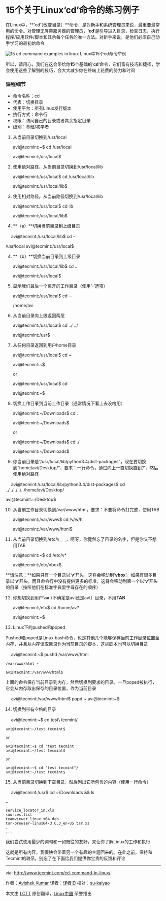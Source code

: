 15个关于Linux‘cd’命令的练习例子
===

在Linux中，**‘cd‘（改变目录）**命令，是对新手和系统管理员来说，最重要最常用的命令。对管理无屏幕服务器的管理员，‘**cd**‘是引导进入目录，检查日志，执行程序/应用软件/脚本和其余每个任务的唯一方法。对新手来说，是他们必须自己动手学习的最初始命令

![15 cd command examples in linux](http://www.tecmint.com/wp-content/uploads/2014/08/cd-command-in-linux.png)
Linux中15个cd命令举例

所以，请用心，我们在这会带给你**15**个基础的‘**cd**‘命令，它们富有技巧和捷径，学会使用这些了解到的技巧，会大大减少你在终端上花费的努力和时间

### 课程细节 ###

- 命令名称：cd
- 代表：切换目录
- 使用平台：所有Linux发行版本
- 执行方式：命令行
- 权限：访问自己的目录或者其余指定目录
- 级别：基础/初学者

1. 从当前目录切换到/usr/local

   avi@tecmint:~$ cd /usr/local

   avi@tecmint:/usr/local$

2. 使用绝对路径，从当前目录切换到/usr/local/lib

   avi@tecmint:/usr/local$ cd /usr/local/lib

   avi@tecmint:/usr/local/lib$

3. 使用相对路径，从当前路径切换到/usr/local/lib

   avi@tecmint:/usr/local$ cd lib

   avi@tecmint:/usr/local/lib$

4. **（a）**切换当前目录到上级目录

　 avi@tecmint:/usr/local/lib$ cd -

   /usr/local
   avi@tecmint:/usr/local$

4. **（b）**切换当前目录到上级目录

   avi@tecmint:/usr/local/lib$ cd ..

   avi@tecmint:/usr/local$

5. 显示我们最后一个离开的工作目录（使用‘-’选项）

   avi@tecmint:/usr/local$ cd --

   /home/avi

6. 从当前目录向上级返回两层

   avi@tecmint:/usr/local$ cd ../ ../

   avi@tecmint:/usr$

7. 从任何目录返回到用户home目录

   avi@tecmint:/usr/local$ cd ~

   avi@tecmint:~$

   or

   avi@tecmint:/usr/local$ cd

   avi@tecmint:~$

8. 切换工作目录到当前工作目录（通常情况下看上去没啥用）

   avi@tecmint:~/Downloads$ cd .

   avi@tecmint:~/Downloads$

   or

   avi@tecmint:~/Downloads$ cd ./

   avi@tecmint:~/Downloads$

9. 你当前目录是“/usr/local/lib/python3.4/dist-packages”，现在要切换到“home/avi/Desktop/”，要求：一行命令，通过向上一直切换直到‘/’，然后使用绝对路径

　 avi@tecmint:/usr/local/lib/python3.4/dist-packages$ cd ../../../../../home/avi/Desktop/

   avi@tecmint:~/Desktop$

10. 从当前工作目录切换到/var/www/html，要求：不要将命令打完整，使用TAB

    avi@tecmint:/var/www$ cd /v<TAB>/w<TAB>/h<TAB>

    avi@tecmint:/var/www/html$

11. 从当前目录切换到/etc/v__ _，啊呀，你竟然忘了目录的名字，但是你又不想用TAB

    avi@tecmint:~$ cd /etc/v*

    avi@tecmint:/etc/vbox$

**请注意：**如果只有一个目录以‘**v**‘开头，这将会移动到‘**vbox**‘。如果有很多目录以‘**v**‘开头，而且命令行中没有提供更多的标准，这将会移动到第一个以‘**v**‘开头的目录（按照他们在标准字典里字母存在的顺序）

12. 你想切换到用户‘**av**‘（不确定是avi还是avt）目录，不用**TAB**

    avi@tecmint:/etc$ cd /home/av?

    avi@tecmint:~$

13. Linux下的pushed和poped

Pushed和poped是Linux bash命令，也是其他几个能够保存当前工作目录位置至内存，并且从内存读取目录作为当前目录的脚本，这些脚本也可以切换目录

　  avi@tecmint:~$ pushd /var/www/html

    /var/www/html ~

    avi@tecmint:/var/www/html$ 

上面的命令保存当前目录到内存，然后切换到要求的目录。一旦poped被执行，它会从内存取出保存的目录位置，作为当前目录

　  avi@tecmint:/var/www/html$ popd
    ~
    avi@tecmint:~$

14. 切换到带有空格的目录

　  avi@tecmint:~$ cd test\ tecmint/

    avi@tecmint:~/test tecmint$

    or

    avi@tecmint:~$ cd 'test tecmint'
    avi@tecmint:~/test tecmint$

    or

    avi@tecmint:~$ cd "test tecmint"/
    avi@tecmint:~/test tecmint$

15. 从当前目录切换到下载目录，然后列出它所包含的内容（使用一行命令）

　  avi@tecmint:/usr$ cd ~/Downloads && ls

    …
    .
    service_locator_in.xls
    sources.list
    teamviewer_linux_x64.deb
    tor-browser-linux64-3.6.3_en-US.tar.xz
    .
    ...

我们尝试使用最少的词句和一如既往的友好，来让你了解Linux的工作和执行

这就是所有内容。我很快会带着另一个有趣的主题回来的。在此之前，保持和Tecmint的联系，别忘了在下面给我们提供你宝贵的反馈和评论

---

via: http://www.tecmint.com/cd-command-in-linux/

作者：[Avishek Kumar][a]
译者：[译者ID](https://github.com/译者ID)
校对：[su-kaiyao](https://github.com/su-kaiyao)

本文由 [LCTT](https://github.com/LCTT/TranslateProject) 原创翻译，[Linux中国](http://linux.cn/) 荣誉推出

[a]:http://www.tecmint.com/author/avishek/

